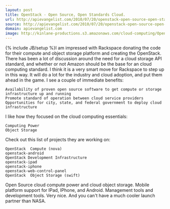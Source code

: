 ```yaml
---
layout: post
title: OpenStack - Open Source, Open Standards Cloud.
url: http://apievangelist.com/2010/07/20/openstack-open-source-open-standards-cloud/
source: http://apievangelist.com/2010/07/20/openstack-open-source-open-standards-cloud/
domain: apievangelist.com
image: http://kinlane-productions.s3.amazonaws.com/cloud-computing/OpenStack_200.jpeg
---
```

{% include JB/setup %}I am impressed with Rackspace donating the code for their compute and object storage platform and creating the OpenStack. There has been a lot of discussion around the need for a cloud storage API standard, and whether or not Amazon should be the base for an cloud computing standard.
I think it is a very smart move for Rackspace to step up in this way. It will do a lot for the industry and cloud adoption, and put them ahead in the game. I see a couple of immediate benefits:

	Availability of proven open source software to get compute or storage infrastructure up and running
	Promote standard of operation between cloud service providers
	Opportunities for city, state, and federal government to deploy cloud infrastructure

I like how they focused on the cloud computing essentials:

	Computing Power
	Object Storage

Check out this list of projects they are working on:

	OpenStack  Compute (nova)
	openstack-android
	OpenStack Development Infrastructure
	openstack-ipad
	openstack-iphone
	openstack-web-control-panel
	OpenStack  Object Storage (swift)

Open Source cloud compute power and cloud object storage. Mobile platform support for IPad, IPhone, and Android. Management tools and development tools. Very nice.
And you can't have a much cooler launch partner than NASA.